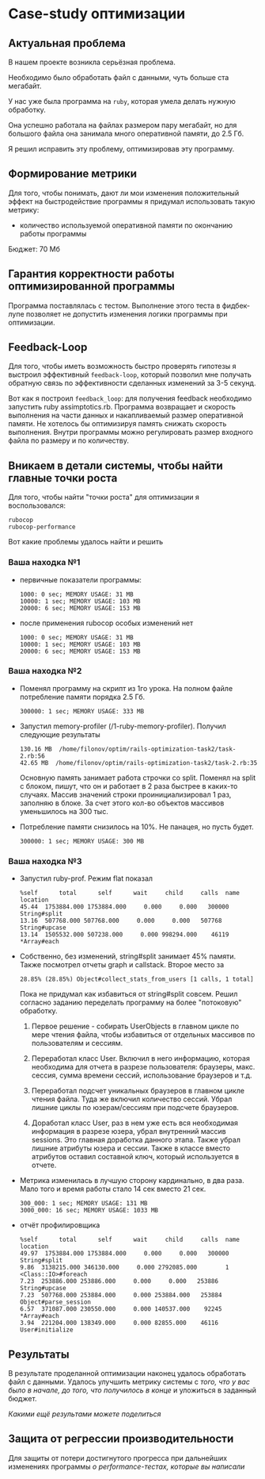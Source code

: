 # Case-study оптимизации

## Актуальная проблема
В нашем проекте возникла серьёзная проблема.

Необходимо было обработать файл с данными, чуть больше ста мегабайт.

У нас уже была программа на `ruby`, которая умела делать нужную обработку.

Она успешно работала на файлах размером пару мегабайт, 
но для большого файла она занимала много оперативной памяти, до 2.5 Гб.

Я решил исправить эту проблему, оптимизировав эту программу.

## Формирование метрики
Для того, чтобы понимать, дают ли мои изменения положительный эффект 
на быстродействие программы я придумал использовать такую метрику: 
-   количество используемой оперативной памяти по окончанию работы программы

Бюджет: 70 Мб

## Гарантия корректности работы оптимизированной программы
Программа поставлялась с тестом. 
Выполнение этого теста в фидбек-лупе позволяет не допустить изменения логики программы 
при оптимизации.

## Feedback-Loop
Для того, чтобы иметь возможность быстро проверять 
гипотезы я выстроил эффективный `feedback-loop`, 
который позволил мне получать обратную связь по эффективности сделанных 
изменений за 3-5 секунд.

Вот как я построил `feedback_loop`: 
для получения feedback необходимо запустить ruby assimptotics.rb. Программа возвращает
и скорость выполнения на части данных и накапливаемый размер оперативной памяти. Не хотелось бы
оптимизируя память снижать скорость выполнения.
Внутри программы можно регулировать размер входного файла по размеру и по количеству.

## Вникаем в детали системы, чтобы найти главные точки роста
Для того, чтобы найти "точки роста" для оптимизации я 
воспользовался:

    rubocop
    rubocop-performance

Вот какие проблемы удалось найти и решить

### Ваша находка №1
- первичные показатели программы:

      1000: 0 sec; MEMORY USAGE: 31 MB
      10000: 1 sec; MEMORY USAGE: 103 MB
      20000: 6 sec; MEMORY USAGE: 153 MB

- после применения rubocop особых изменений нет 

      1000: 0 sec; MEMORY USAGE: 31 MB
      10000: 1 sec; MEMORY USAGE: 103 MB
      20000: 6 sec; MEMORY USAGE: 153 MB

### Ваша находка №2
- Поменял программу на скрипт из 1го урока. На полном файле потребление памяти порядка
  2.5 Гб.

      300000: 1 sec; MEMORY USAGE: 333 MB

- Запустил memory-profiler (/1-ruby-memory-profiler). Получил следующие результаты

      130.16 MB  /home/filonov/optim/rails-optimization-task2/task-2.rb:56
      42.65 MB  /home/filonov/optim/rails-optimization-task2/task-2.rb:35

  Основную память занимает работа строчки со split. Поменял на split с блоком, пишут, 
  что он и работает в 2 раза быстрее в каких-то случаях. Массив значений строки
  проинициализировал 1 раз, заполняю в блоке. 
  За счет этого кол-во объектов массивов уменьшилось на 300 тыс.
  
    
- Потребление памяти снизилось на 10%. Не панацея, но пусть будет. 

      300000: 1 sec; MEMORY USAGE: 300 MB


### Ваша находка №3
- Запустил ruby-prof. Режим flat показал

      %self      total      self      wait     child     calls  name                           location
      45.44  1753884.000 1753884.000     0.000     0.000   300000   String#split                   
      13.16  507768.000 507768.000     0.000     0.000   507768   String#upcase                  
      13.14  1505532.000 507238.000     0.000 998294.000    46119  *Array#each

- Собственно, без изменений, string#split занимает 45% памяти. Также посмотрел отчеты
  graph и callstack. Второе место за 

      28.85% (28.85%) Object#collect_stats_from_users [1 calls, 1 total]
  
  Пока не придумал как избавиться от string#split совсем. Решил согласно заданию переделать программу 
  на более "потоковую" обработку.
  
  1) Первое решение - собирать UserObjects в главном цикле по мере чтения файла, чтобы избавиться от 
  отдельных массивов по пользователям и сессиям.
  
  2) Переработал класс User. Включил в него информацию, которая необходима
  для отчета в разрезе пользователя: браузеры, макс. сессия, сумма времени сессий, 
  использование браузеров и т.д.

  3) Переработал подсчет уникальных браузеров в главном цикле чтения файла. Туда же включил
  количество сессий. Убрал лишние циклы по юзерам/сессиям при подсчете браузеров.
  
  4) Доработал класс User, раз в нем уже есть вся необходимая информация в разрезе юзера, 
  убрал внутренний массив sessions. Это главная доработка данного этапа. Также убрал лишние
  атрибуты юзера и сессии. Также в классе вместо атрибутов оставил составной ключ, который используется в отчете.
     

- Метрика изменилась в лучшую сторону кардинально, в два раза. Мало того и время работы
 стало 14 сек вместо 21 сек.

      300_000: 1 sec; MEMORY USAGE: 131 MB
      3000_000: 16 sec; MEMORY USAGE: 1033 MB

- отчёт профилировщика

      %self      total      self      wait     child     calls  name                           location
      49.97  1753884.000 1753884.000     0.000     0.000   300000   String#split                   
      9.86  3138215.000 346130.000     0.000 2792085.000        1   <Class::IO>#foreach            
      7.23  253886.000 253886.000     0.000     0.000   253886   String#upcase                  
      7.23  507768.000 253884.000     0.000 253884.000   253884   Object#parse_session
      6.57  371087.000 230550.000     0.000 140537.000    92245  *Array#each                     
      3.94  221204.000 138349.000     0.000 82855.000    46116   User#initialize

## Результаты
В результате проделанной оптимизации наконец удалось обработать файл с данными.
Удалось улучшить метрику системы с *того, что у вас было в начале, до того, что получилось в конце* и уложиться в заданный бюджет.

*Какими ещё результами можете поделиться*

## Защита от регрессии производительности
Для защиты от потери достигнутого прогресса при дальнейших изменениях программы *о performance-тестах, которые вы написали*
